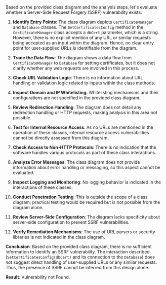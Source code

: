 Based on the provided class diagram and the analysis steps, let's evaluate whether a Server-Side Request Forgery (SSRF) vulnerability exists:

1. **Identify Entry Points**: The class diagram depicts `CertificateManager` and `Database` classes. The `SetCertificatesConfig` method in the `CertificateManager` class accepts a `dbCert` parameter, which is a string. However, there is no explicit mention of any URL or similar requests being accepted as an input within the diagram. Hence, no clear entry point for user-supplied URLs is identifiable from the diagram.

2. **Trace the Data Flow**: The diagram shows a data flow from `CertificateManager` to `Database` for setting certificates, but it does not clarify whether any web requests are involved in this process.

3. **Check URL Validation Logic**: There is no information about URL handling or validation logic related to inputs within the class methods.

4. **Inspect Domain and IP Whitelisting**: Whitelisting mechanisms and their configurations are not specified in the provided class diagram.

5. **Review Redirection Handling**: The diagram does not detail any redirection handling or HTTP requests, making analysis in this area not possible.

6. **Test for Internal Resource Access**: As no URLs are mentioned in the operation of these classes, internal resource access vulnerabilities cannot be directly assessed from this diagram.

7. **Check Access to Non-HTTP Protocols**: There is no indication that the software handles various protocols as part of these class interactions.

8. **Analyze Error Messages**: The class diagram does not provide information about error handling or messaging, so this aspect cannot be evaluated.

9. **Inspect Logging and Monitoring**: No logging behavior is indicated in the interactions of these classes.

10. **Conduct Penetration Testing**: This is outside the scope of a class diagram; practical testing would be required but is not possible from the diagram alone.

11. **Review Server-Side Configuration**: The diagram lacks specificity about server-side configuration to prevent SSRF vulnerabilities.

12. **Verify Remediation Mechanisms**: The use of URL parsers or security libraries is not indicated in the class diagram.

**Conclusion**: Based on the provided class diagram, there is no sufficient information to identify an SSRF vulnerability. The interaction described (`SetCertificatesConfig(dbCert)` and its connection to the `Database`) does not suggest direct handling of user-supplied URLs or any similar requests. Thus, the presence of SSRF cannot be inferred from this design alone.

**Result**: Vulnerability not Found.